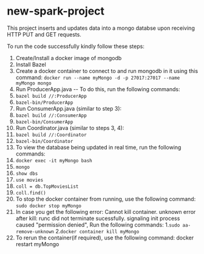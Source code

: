 # new-spark-project

This project inserts and updates data into a mongo databse upon receiving HTTP PUT and GET requests.

To run the code successfully kindly follow these steps:
1. Create/Install a docker image of mongodb
2. Install Bazel
3. Create a docker container to connect to and run mongodb in it using this command: `docker run --name myMongo -d -p 27017:27017 --name myMongo mongo`
4. Run ProducerApp.java -- To do this, run the following commands: 
  1. `bazel build //:ProducerApp`
  2. `bazel-bin/ProducerApp`
5. Run ConsumerApp.java (similar to step 3): 
  1. `bazel build //:ConsumerApp`
  2. `bazel-bin/ConsumerApp`
6. Run Coordinator.java (similar to steps 3, 4):
  1. `bazel build //:Coordinator`
  2. `bazel-bin/Coordinator`
7. To view the database being updated in real time, run the following commands:
  1. `docker exec -it myMongo bash`
  2. `mongo`
  3. `show dbs`
  4. `use movies`
  5. `coll = db.TopMoviesList`
  6. `coll.find()`
8. To stop the docker container from running, use the following command: `sudo docker stop myMongo` 
9. In case you get the following error: Cannot kill container. unknown error after kill: runc did not terminate sucessfully. signaling init process caused "permission denied", 
Run the following commands: 
  1.`sudo aa-remove-unknown`
  2.`docker container kill myMongo` 
10. To rerun the container(if required), use the following command: docker restart myMongo

